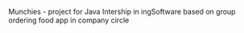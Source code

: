 Munchies - project for Java Intership in ingSoftware based on group ordering food app in company circle
